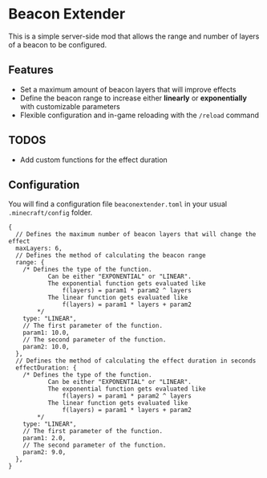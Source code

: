 # Beacon Extender

This is a simple server-side mod that allows the range and number of layers of a
beacon to be configured.

## Features

- Set a maximum amount of beacon layers that will improve effects
- Define the beacon range to increase either **linearly** or **exponentially**
  with customizable parameters
- Flexible configuration and in-game reloading with the `/reload` command

## TODOS

- Add custom functions for the effect duration

## Configuration

You will find a configuration file `beaconextender.toml` in your usual
`.minecraft/config` folder.

```json5
{
  // Defines the maximum number of beacon layers that will change the effect
  maxLayers: 6,
  // Defines the method of calculating the beacon range
  range: {
    /* Defines the type of the function.
		   Can be either "EXPONENTIAL" or "LINEAR".
		   The exponential function gets evaluated like
		       f(layers) = param1 * param2 ^ layers
		   The linear function gets evaluated like
		       f(layers) = param1 * layers + param2
		*/
    type: "LINEAR",
    // The first parameter of the function.
    param1: 10.0,
    // The second parameter of the function.
    param2: 10.0,
  },
  // Defines the method of calculating the effect duration in seconds
  effectDuration: {
    /* Defines the type of the function.
		   Can be either "EXPONENTIAL" or "LINEAR".
		   The exponential function gets evaluated like
		       f(layers) = param1 * param2 ^ layers
		   The linear function gets evaluated like
		       f(layers) = param1 * layers + param2
		*/
    type: "LINEAR",
    // The first parameter of the function.
    param1: 2.0,
    // The second parameter of the function.
    param2: 9.0,
  },
}
```
